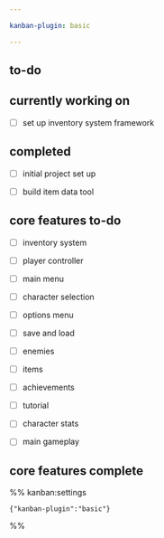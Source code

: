 ```yaml
---

kanban-plugin: basic

---
```


## to-do



## currently working on

- [ ] set up inventory system framework


## completed

- [ ] initial project set up
- [ ] build item data tool


## core features to-do

- [ ] inventory system
- [ ] player controller
- [ ] main menu
- [ ] character selection
- [ ] options menu
- [ ] save and load
- [ ] enemies
- [ ] items
- [ ] achievements
- [ ] tutorial
- [ ] character stats
- [ ] main gameplay


## core features complete





%% kanban:settings
```
{"kanban-plugin":"basic"}
```
%%